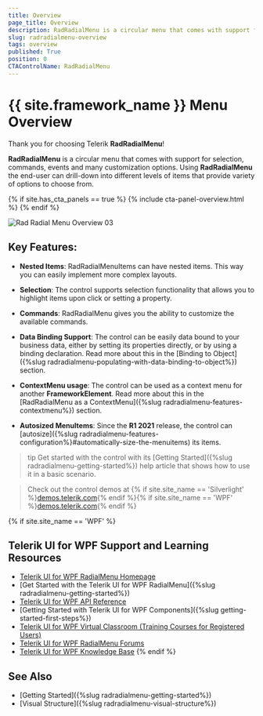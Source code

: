 ```yaml
---
title: Overview
page_title: Overview
description: RadRadialMenu is a circular menu that comes with support for selection, commands, events and many customization options.
slug: radradialmenu-overview
tags: overview
published: True
position: 0
CTAControlName: RadRadialMenu
---
```


# {{ site.framework_name }} Menu Overview

Thank you for choosing Telerik __RadRadialMenu__!

__RadRadialMenu__ is a circular menu that comes with support for selection, commands, events and many customization options. Using __RadRadialMenu__ the end-user can drill-down into different levels of items that provide variety of options to choose from.

{% if site.has_cta_panels == true %}
{% include cta-panel-overview.html %}
{% endif %}

![Rad Radial Menu Overview 03](images/RadRadialMenu_Overview_03.png)

## Key Features:       

* __Nested Items__: RadRadialMenuItems can have nested items. This way you can easily implement more complex layouts.

* __Selection__:  The control supports selection functionality that allows you to highlight items upon click or setting a property. 

* __Commands__: RadRadialMenu gives you the ability to customize the available commands.

* __Data Binding Support__: The control can be easily data bound to your business data, either by setting its properties directly, or by using a binding declaration. Read more about this in the [Binding to Object]({%slug radradialmenu-populating-with-data-binding-to-object%}) section.

* __ContextMenu usage__: The control can be used as a context menu for another __FrameworkElement__. Read more about this in the [RadRadialMenu as a ContextMenu]({%slug radradialmenu-features-contextmenu%}) section.

* __Autosized MenuItems__: Since the __R1 2021__ release, the control can [autosize]({%slug radradialmenu-features-configuration%}#automatically-size-the-menuitems) its items. 

>tip Get started with the control with its [Getting Started]({%slug radradialmenu-getting-started%}) help article that shows how to use it in a basic scenario.

> Check out the control demos at {% if site.site_name == 'Silverlight' %}[demos.telerik.com](https://demos.telerik.com/silverlight/#RadialMenu){% endif %}{% if site.site_name == 'WPF' %}[demos.telerik.com](https://demos.telerik.com/wpf/){% endif %}

{% if site.site_name == 'WPF' %}
## Telerik UI for WPF Support and Learning Resources

* [Telerik UI for WPF RadialMenu Homepage](https://www.telerik.com/products/wpf/radialmenu.aspx)
* [Get Started with the Telerik UI for WPF RadialMenu]({%slug radradialmenu-getting-started%})
* [Telerik UI for WPF API Reference](https://docs.telerik.com/devtools/wpf/api/)
* [Getting Started with Telerik UI for WPF Components]({%slug getting-started-first-steps%})
* [Telerik UI for WPF Virtual Classroom (Training Courses for Registered Users)](https://learn.telerik.com/learn/course/external/view/elearning/16/telerik-ui-for-wpf) 
* [Telerik UI for WPF RadialMenu Forums](https://www.telerik.com/forums/wpf)
* [Telerik UI for WPF Knowledge Base](https://docs.telerik.com/devtools/wpf/knowledge-base)
{% endif %}

## See Also

 * [Getting Started]({%slug radradialmenu-getting-started%})
 * [Visual Structure]({%slug radradialmenu-visual-structure%})
